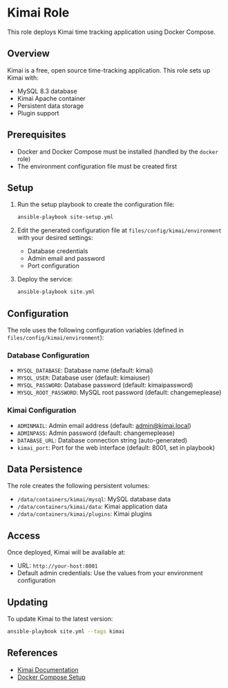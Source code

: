 # Kimai Role

This role deploys Kimai time tracking application using Docker Compose.

## Overview

Kimai is a free, open source time-tracking application. This role sets up Kimai with:
- MySQL 8.3 database
- Kimai Apache container
- Persistent data storage
- Plugin support

## Prerequisites

- Docker and Docker Compose must be installed (handled by the `docker` role)
- The environment configuration file must be created first

## Setup

1. Run the setup playbook to create the configuration file:
   ```bash
   ansible-playbook site-setup.yml
   ```

2. Edit the generated configuration file at `files/config/kimai/environment` with your desired settings:
   - Database credentials
   - Admin email and password
   - Port configuration

3. Deploy the service:
   ```bash
   ansible-playbook site.yml
   ```

## Configuration

The role uses the following configuration variables (defined in `files/config/kimai/environment`):

### Database Configuration
- `MYSQL_DATABASE`: Database name (default: kimai)
- `MYSQL_USER`: Database user (default: kimaiuser)
- `MYSQL_PASSWORD`: Database password (default: kimaipassword)
- `MYSQL_ROOT_PASSWORD`: MySQL root password (default: changemeplease)

### Kimai Configuration
- `ADMINMAIL`: Admin email address (default: admin@kimai.local)
- `ADMINPASS`: Admin password (default: changemeplease)
- `DATABASE_URL`: Database connection string (auto-generated)
- `kimai_port`: Port for the web interface (default: 8001, set in playbook)

## Data Persistence

The role creates the following persistent volumes:
- `/data/containers/kimai/mysql`: MySQL database data
- `/data/containers/kimai/data`: Kimai application data
- `/data/containers/kimai/plugins`: Kimai plugins

## Access

Once deployed, Kimai will be available at:
- URL: `http://your-host:8001`
- Default admin credentials: Use the values from your environment configuration

## Updating

To update Kimai to the latest version:
```bash
ansible-playbook site.yml --tags kimai
```

## References

- [Kimai Documentation](https://www.kimai.org/documentation/)
- [Docker Compose Setup](https://www.kimai.org/documentation/docker-compose.html) 